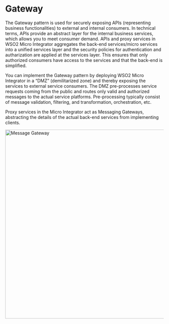 # Gateway

The Gateway pattern is used for securely exposing APIs (representing business functionalities) to external and internal consumers. In technical terms, APIs provide an abstract layer for the internal business services, which allows you to meet consumer demand. APIs and proxy services in WSO2 Micro Integrator aggregates the back-end services/micro services into a unified services layer and the security policies for authentication and autharization are applied at the services layer. This ensures that only authorized consumers have access to the services and that the back-end is simplified.

You can implement the Gateway pattern by deploying WSO2 Micro Integrator in a “DMZ” (demilitarized zone) and thereby exposing the services to external service consumers. The DMZ pre-processes service requests coming from the public and routes only valid and authorized messages to the actual service platforms. Pre-processing typically consist of message validation, filtering, and transformation, orchestration, etc.

Proxy services in the Micro Integrator act as Messaging Gateways, abstracting the details of the actual back-end services from implementing clients.

<img src="../../../assets/img/use-cases-overview/message-gateway.png" title="Message Gateway" width="600" alt="Message Gateway"/>

<!--
<table>
	<tr>
		<td>
			<b>Tutorials</b></br>
			<ul>
				<li>
					Try the end-to-end use case on <a href="../../../use-cases/tutorials/integration/service-gateway-tutorial">using the Micro Integrator as a service gateway</a>
				</li>
			</ul>
		</td>
		<td>
			<b>Examples</b>
			<ul>
				<li>
					<a href="../../../use-cases/examples/gateway/expose-http-app-as-soap">Expose HTTP-based Applications as a SOAP Service</a>
				</li>
				<li>
					<a href="../../../use-cases/examples/gateway/expose-http-app-as-rest-api">Expose HTTP-based Applications as a REST Api</a>
				</li>
				<li>
					<a href="../../../use-cases/examples/gateway/expose-file-based-system-over-http">Expose File-based Systems over HTTP</a>
				</li>
				<li>
					<a href="../../../use-cases/examples/gateway/expose-proprietary-prot-over-stand-protocols">Expose Services on Proprietary Protocols over Standard Protocols</a>
				</li>
				<li>
					<a href="../../../use-cases/examples/gateway/securing-backend-with-request-throttling">Securing Backend with Request Throttling</a>
				</li>
			</ul>
		</td>
	</tr>
</table>
-->